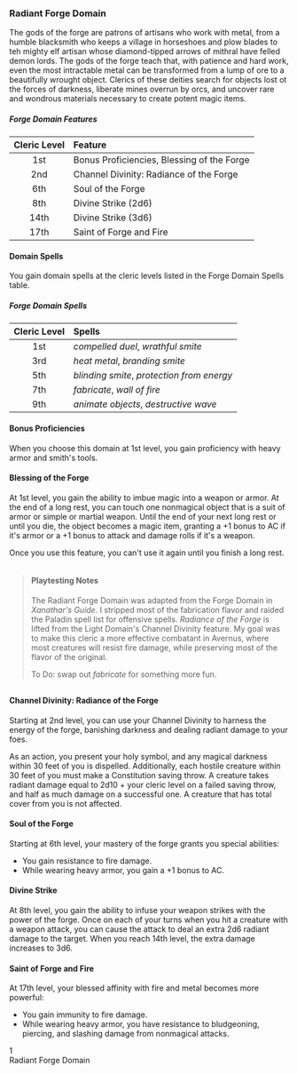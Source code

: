 ### Radiant Forge Domain
The gods of the forge are patrons of artisans who work with metal, from a humble blacksmith who keeps a village in horseshoes and plow blades to teh mighty elf artisan whose diamond-tipped arrows of mithral have felled demon lords. The gods of the forge teach that, with patience and hard work, even the most intractable metal can be transformed from a lump of ore to a beautifully wrought object. Clerics of these deities search for objects lost ot the forces of darkness, liberate mines overrun by orcs, and uncover rare and wondrous materials necessary to create potent magic items.

##### Forge Domain Features
| Cleric Level | Feature |
|:-----:|:-------------|
| 1st | Bonus Proficiencies, Blessing of the Forge |
| 2nd | Channel Divinity: Radiance of the Forge |
| 6th | Soul of the Forge |
| 8th | Divine Strike (2d6) |
| 14th | Divine Strike (3d6) |
| 17th | Saint of Forge and Fire |

#### Domain Spells
You gain domain spells at the cleric levels listed in the Forge Domain Spells table. 

##### Forge Domain Spells
| Cleric Level | Spells |
|:-----:|:-------------|
| 1st | _compelled duel_, _wrathful smite_ |
| 3rd | _heat metal_, _branding smite_ |
| 5th | _blinding smite_, _protection from energy_ |
| 7th | _fabricate_, _wall of fire_ |
| 9th | _animate objects_, _destructive wave_ |


#### Bonus Proficiencies
When you choose this domain at 1st level, you gain proficiency with heavy armor and smith's tools.

#### Blessing of the Forge
At 1st level, you gain the ability to imbue magic into a weapon or armor. At the end of a long rest, you can touch one nonmagical object that is a suit of armor or simple or martial weapon. Until the end of your next long rest or until you die, the object becomes a magic item, granting a +1 bonus to AC if it's armor or a +1 bonus to attack and damage rolls if it's a weapon. 

Once you use this feature, you can't use it again until you finish a long rest.


```
```
> #### Playtesting Notes
> The Radiant Forge Domain was adapted from the Forge Domain in _Xanathar's Guide_. I stripped most of the fabrication flavor and raided the Paladin spell list for offensive spells. _Radiance of the Forge_ is lifted from the Light Domain's Channel Divinity feature. My goal was to make this cleric a more effective combatant in Avernus, where most creatures will resist fire damage, while preserving most of the flavor of the original. 
> 
> To Do: swap out _fabricate_ for something more fun.


<div style='margin-top:30px'></div>


#### Channel Divinity: Radiance of the Forge
Starting at 2nd level, you can use your Channel Divinity to harness the energy of the forge, banishing darkness and dealing radiant damage to your foes.

As an action, you present your holy symbol, and any magical darkness within 30 feet of you is dispelled. Additionally, each hostile creature within 30 feet of you must make a Constitution saving throw. A creature takes radiant damage equal to 2d10 + your cleric level on a failed saving throw, and half as much damage on a successful one. A creature that has total cover from you is not affected.

#### Soul of the Forge
Starting at 6th level, your mastery of the forge grants you special abilities:

* You gain resistance to fire damage.
* While wearing heavy armor, you gain a +1 bonus to AC.

#### Divine Strike
At 8th level, you gain the ability to infuse your weapon strikes with the power of the forge. Once on each of your turns when you hit a creature with a weapon attack, you can cause the attack to deal an extra 2d6 radiant damage to the target. When you reach 14th level, the extra damage increases to 3d6.

#### Saint of Forge and Fire
At 17th level, your blessed affinity with fire and metal becomes more powerful:

* You gain immunity to fire damage.
* While wearing heavy armor, you have resistance to bludgeoning, piercing, and slashing damage from nonmagical attacks.


<div class='pageNumber'>1</div>
<div class='footnote'>Radiant Forge Domain</div>


